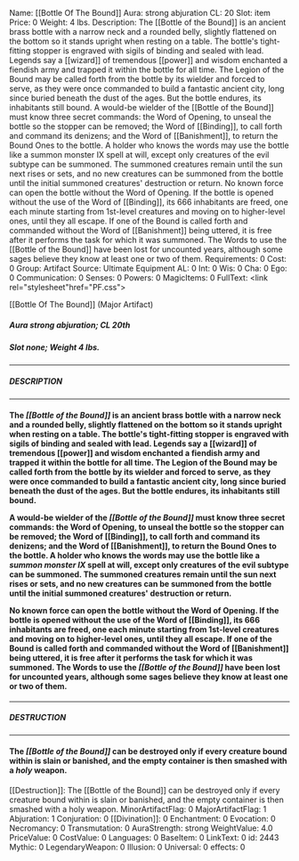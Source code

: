 Name: [[Bottle Of The Bound]]
Aura: strong abjuration
CL: 20
Slot: item
Price: 0
Weight: 4 lbs.
Description: The [[Bottle of the Bound]] is an ancient brass bottle with a narrow neck and a rounded belly, slightly flattened on the bottom so it stands upright when resting on a table. The bottle's tight-fitting stopper is engraved with sigils of binding and sealed with lead. Legends say a [[wizard]] of tremendous [[power]] and wisdom enchanted a fiendish army and trapped it within the bottle for all time. The Legion of the Bound may be called forth from the bottle by its wielder and forced to serve, as they were once commanded to build a fantastic ancient city, long since buried beneath the dust of the ages. But the bottle endures, its inhabitants still bound. A would-be wielder of the [[Bottle of the Bound]] must know three secret commands: the Word of Opening, to unseal the bottle so the stopper can be removed; the Word of [[Binding]], to call forth and command its denizens; and the Word of [[Banishment]], to return the Bound Ones to the bottle. A holder who knows the words may use the bottle like a summon monster IX spell at will, except only creatures of the evil subtype can be summoned. The summoned creatures remain until the sun next rises or sets, and no new creatures can be summoned from the bottle until the initial summoned creatures' destruction or return. No known force can open the bottle without the Word of Opening. If the bottle is opened without the use of the Word of [[Binding]], its 666 inhabitants are freed, one each minute starting from 1st-level creatures and moving on to higher-level ones, until they all escape. If one of the Bound is called forth and commanded without the Word of [[Banishment]] being uttered, it is free after it performs the task for which it was summoned. The Words to use the [[Bottle of the Bound]] have been lost for uncounted years, although some sages believe they know at least one or two of them.
Requirements: 0
Cost: 0
Group: Artifact
Source: Ultimate Equipment
AL: 0
Int: 0
Wis: 0
Cha: 0
Ego: 0
Communication: 0
Senses: 0
Powers: 0
MagicItems: 0
FullText: <link rel="stylesheet"href="PF.css"><div class="heading"><p class="alignleft">[[Bottle Of The Bound]] (Major Artifact)</p><div style="clear: both;"></div></div><div><h5><b>Aura </b>strong abjuration; <b>CL </b>20th</h5><h5><b>Slot </b>none; <b>Weight </b>4 lbs.</h5></div><hr/><div><h5><b>DESCRIPTION</b></h5></div><hr/><div><h4><p>The <i>[[Bottle of the Bound]]</i> is an ancient brass bottle with a narrow neck and a rounded belly, slightly flattened on the bottom so it stands upright when resting on a table. The bottle's tight-fitting stopper is engraved with sigils of binding and sealed with lead. Legends say a [[wizard]] of tremendous [[power]] and wisdom enchanted a fiendish army and trapped it within the bottle for all time. The Legion of the Bound may be called forth from the bottle by its wielder and forced to serve, as they were once commanded to build a fantastic ancient city, long since buried beneath the dust of the ages. But the bottle endures, its inhabitants still bound. </p><p>A would-be wielder of the <i>[[Bottle of the Bound]]</i> must know three secret commands: the Word of Opening, to unseal the bottle so the stopper can be removed; the Word of [[Binding]], to call forth and command its denizens; and the Word of [[Banishment]], to return the Bound Ones to the bottle. A holder who knows the words may use the bottle like a <i>summon monster IX</i> spell at will, except only creatures of the evil subtype can be summoned. The summoned creatures remain until the sun next rises or sets, and no new creatures can be summoned from the bottle until the initial summoned creatures' destruction or return. </p><p>No known force can open the bottle without the Word of Opening. If the bottle is opened without the use of the Word of [[Binding]], its 666 inhabitants are freed, one each minute starting from 1st-level creatures and moving on to higher-level ones, until they all escape. If one of the Bound is called forth and commanded without the Word of [[Banishment]] being uttered, it is free after it performs the task for which it was summoned. The Words to use the <i>[[Bottle of the Bound]]</i> have been lost for uncounted years, although some sages believe they know at least one or two of them.</p></h4></div><hr/><div><h5><b>DESTRUCTION</b></h5></div><hr/><div><h4><p>The <i>[[Bottle of the Bound]]</i> can be destroyed only if every creature bound within is slain or banished, and the empty container is then smashed with a <i>holy</i> weapon.</p></h4></div>
[[Destruction]]: The [[Bottle of the Bound]] can be destroyed only if every creature bound within is slain or banished, and the empty container is then smashed with a holy weapon.
MinorArtifactFlag: 0
MajorArtifactFlag: 1
Abjuration: 1
Conjuration: 0
[[Divination]]: 0
Enchantment: 0
Evocation: 0
Necromancy: 0
Transmutation: 0
AuraStrength: strong
WeightValue: 4.0
PriceValue: 0
CostValue: 0
Languages: 0
BaseItem: 0
LinkText: 0
id: 2443
Mythic: 0
LegendaryWeapon: 0
Illusion: 0
Universal: 0
effects: 0
